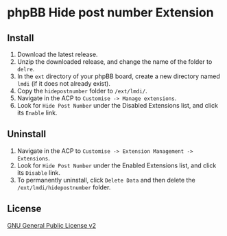 # phpBB Hide post number Extension

## Install

1. Download the latest release.
2. Unzip the downloaded release, and change the name of the folder to `delre`.
3. In the `ext` directory of your phpBB board, create a new directory named `lmdi` (if it does not already exist).
4. Copy the `hidepostnumber` folder to `/ext/lmdi/`.
5. Navigate in the ACP to `Customise -> Manage extensions`.
6. Look for `Hide Post Number` under the Disabled Extensions list, and click its `Enable` link.

## Uninstall

1. Navigate in the ACP to `Customise -> Extension Management -> Extensions`.
2. Look for `Hide Post Number` under the Enabled Extensions list, and click its `Disable` link.
3. To permanently uninstall, click `Delete Data` and then delete the `/ext/lmdi/hidepostnumber` folder.

## License
[GNU General Public License v2](http://opensource.org/licenses/GPL-2.0)

